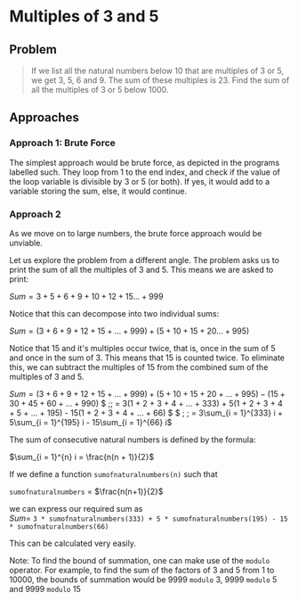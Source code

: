 # Multiples of 3 and 5  

## Problem  

> If we list all the natural numbers below 10 that are multiples of 3 or 5, we get 3, 5, 6 and 9. The sum of these multiples is 23.
> Find the sum of all the multiples of 3 or 5 below 1000.

## Approaches

### Approach 1: Brute Force  

The simplest approach would be brute force, as depicted in the programs labelled
such. They loop from 1 to the end index, and check if the value of the loop
variable is divisible by 3 or 5 (or both). If yes, it would add to a variable
storing the sum, else, it would continue.

### Approach 2

As we move on to large numbers, the brute force approach would be unviable.  

Let us explore the problem from a different angle. The problem asks us to print
the sum of all the multiples of 3 and 5. This means we are asked to print:

$Sum = 3 + 5 + 6 + 9 + 10 + 12 + 15... + 999$

Notice that this can decompose into two individual sums:

$Sum = (3 + 6 + 9 + 12 + 15 + ... + 999) + (5 + 10 + 15 + 20... + 995)$

Notice that 15 and it's multiples occur twice, that is, once in the sum of 5 and
once in the sum of 3. This means that 15 is counted twice. To eliminate this, we
can subtract the multiples of 15 from the combined sum of the multiples of 3 and
5.

$Sum = (3 + 6 + 9 + 12 + 15 + ... + 999) + (5 + 10 + 15 + 20 + ... + 995) - (15+ 30 + 45 + 60 + ... + 990)$
  $ \;\; = 3(1 + 2 + 3 + 4 + ... + 333) + 5(1 + 2 + 3 + 4 + 5 + ... + 195) - 15(1 +
     2 + 3 + 4 + ... + 66) $
  $ \; \; = 3\sum_{i = 1}^{333} i + 5\sum_{i = 1}^{195} i - 15\sum_{i = 1}^{66} i$

The sum of consecutive natural numbers is defined by the formula:

$\sum_{i = 1}^{n} i = \frac{n(n + 1)}{2}$

If we define a function `sumofnaturalnumbers(n)` such that  

`sumofnaturalnumbers` = $\frac{n(n+1)}{2}$

we can express our required sum as  
$Sum =$ `3 * sumofnaturalnumbers(333) + 5 * sumofnaturalnumbers(195) - 15 *
sumofnaturalnumbers(66)`

This can be calculated very easily.

Note: To find the bound of summation, one can make use of the `modulo` operator.
For example, to find the sum of the factors of 3 and 5 from 1 to 10000, the
bounds of summation would be 9999 `modulo` 3, 9999 `modulo` 5 and 9999 `modulo`
15
